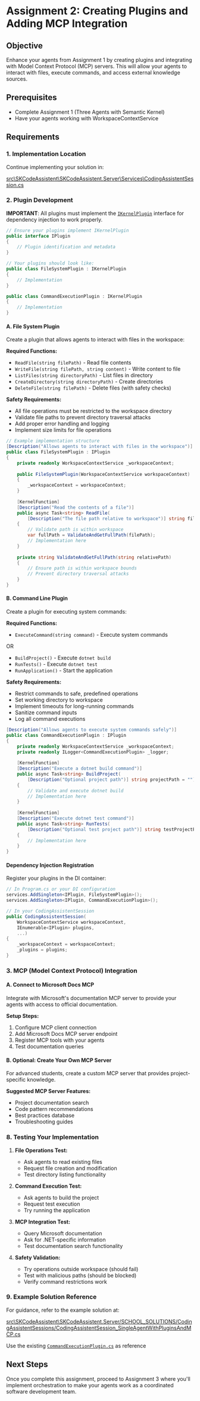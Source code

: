 # Assignment 2: Creating Plugins and Adding MCP Integration

## Objective
Enhance your agents from Assignment 1 by creating plugins and integrating with Model Context Protocol (MCP) servers. This will allow your agents to interact with files, execute commands, and access external knowledge sources.

## Prerequisites
- Complete Assignment 1 (Three Agents with Semantic Kernel)
- Have your agents working with WorkspaceContextService

## Requirements

### 1. Implementation Location
Continue implementing your solution in:

[src\SKCodeAssistent\SKCodeAssistent.Server\Services\CodingAssistentSession.cs](../../src/SKCodeAssistent/SKCodeAssistent.Server/Services/CodingAssistentSession.cs)

### 2. Plugin Development


**IMPORTANT**: All plugins must implement the [`IKernelPlugin`](../../src/SKCodeAssistent/SKCodeAssistent.Server/Plugins/IKernelPlugin.cs) interface for dependency injection to work properly.

```csharp
// Ensure your plugins implement IKernelPlugin
public interface IPlugin
{
    // Plugin identification and metadata
}

// Your plugins should look like:
public class FileSystemPlugin : IKernelPlugin
{
    // Implementation
}

public class CommandExecutionPlugin : IKernelPlugin  
{
    // Implementation
}
```

#### A. File System Plugin
Create a plugin that allows agents to interact with files in the workspace:

**Required Functions:**
- `ReadFile(string filePath)` - Read file contents
- `WriteFile(string filePath, string content)` - Write content to file
- `ListFiles(string directoryPath)` - List files in directory
- `CreateDirectory(string directoryPath)` - Create directories
- `DeleteFile(string filePath)` - Delete files (with safety checks)

**Safety Requirements:**
- All file operations must be restricted to the workspace directory
- Validate file paths to prevent directory traversal attacks
- Add proper error handling and logging
- Implement size limits for file operations

```csharp
// Example implementation structure
[Description("Allows agents to interact with files in the workspace")]
public class FileSystemPlugin : IPlugin
{
    private readonly WorkspaceContextService _workspaceContext;
    
    public FileSystemPlugin(WorkspaceContextService workspaceContext)
    {
        _workspaceContext = workspaceContext;
    }
    
    [KernelFunction]
    [Description("Read the contents of a file")]
    public async Task<string> ReadFile(
        [Description("The file path relative to workspace")] string filePath)
    {
        // Validate path is within workspace
        var fullPath = ValidateAndGetFullPath(filePath);
        // Implementation here
    }
    
    private string ValidateAndGetFullPath(string relativePath)
    {
        // Ensure path is within workspace bounds
        // Prevent directory traversal attacks
    }
}
```

#### B. Command Line Plugin
Create a plugin for executing system commands:

**Required Functions:**
- `ExecuteCommand(string command)` - Execute system commands

OR 

- `BuildProject()` - Execute `dotnet build`
- `RunTests()` - Execute `dotnet test`
- `RunApplication()` - Start the application

**Safety Requirements:**
- Restrict commands to safe, predefined operations
- Set working directory to workspace
- Implement timeouts for long-running commands
- Sanitize command inputs
- Log all command executions

```csharp
[Description("Allows agents to execute system commands safely")]
public class CommandExecutionPlugin : IPlugin
{
    private readonly WorkspaceContextService _workspaceContext;
    private readonly ILogger<CommandExecutionPlugin> _logger;
    
    [KernelFunction]
    [Description("Execute a dotnet build command")]
    public async Task<string> BuildProject(
        [Description("Optional project path")] string projectPath = "")
    {
        // Validate and execute dotnet build
        // Implementation here
    }
    
    [KernelFunction]
    [Description("Execute dotnet test command")]
    public async Task<string> RunTests(
        [Description("Optional test project path")] string testProjectPath = "")
    {
        // Implementation here
    }
}
```


#### Dependency Injection Registration
Register your plugins in the DI container:

```csharp
// In Program.cs or your DI configuration
services.AddSingleton<IPlugin, FileSystemPlugin>();
services.AddSingleton<IPlugin, CommandExecutionPlugin>();

// In your CodingAssistentSession
public CodingAssistentSession(
    WorkspaceContextService workspaceContext,
    IEnumerable<IPlugin> plugins,
    ...)
{
    _workspaceContext = workspaceContext;
    _plugins = plugins;
}
```

### 3. MCP (Model Context Protocol) Integration

#### A. Connect to Microsoft Docs MCP
Integrate with Microsoft's documentation MCP server to provide your agents with access to official documentation.

**Setup Steps:**
1. Configure MCP client connection
2. Add Microsoft Docs MCP server endpoint
3. Register MCP tools with your agents
4. Test documentation queries


#### B. Optional: Create Your Own MCP Server
For advanced students, create a custom MCP server that provides project-specific knowledge.

**Suggested MCP Server Features:**
- Project documentation search
- Code pattern recommendations
- Best practices database
- Troubleshooting guides




### 8. Testing Your Implementation

1. **File Operations Test:**
   - Ask agents to read existing files
   - Request file creation and modification
   - Test directory listing functionality

2. **Command Execution Test:**
   - Ask agents to build the project
   - Request test execution
   - Try running the application

3. **MCP Integration Test:**
   - Query Microsoft documentation
   - Ask for .NET-specific information
   - Test documentation search functionality

4. **Safety Validation:**
   - Try operations outside workspace (should fail)
   - Test with malicious paths (should be blocked)
   - Verify command restrictions work

### 9. Example Solution Reference
For guidance, refer to the example solution at:

[src\SKCodeAssistent\SKCodeAssistent.Server/SCHOOL_SOLUTIONS/CodingAssistentSessions/CodingAssistentSession_SingleAgentWithPluginsAndMCP.cs](../../src/SKCodeAssistent/SKCodeAssistent.Server/SCHOOL_SOLUTIONS/CodingAssistentSessions/CodingAssistentSession_SingleAgentWithPluginsAndMCP.cs)

Use the existing [`CommandExecutionPlugin.cs`](../src/SKCodeAssistent/SKCodeAssistent.Server/Plugins/CommandExecutionPlugin.cs) as reference


## Next Steps
Once you complete this assignment, proceed to Assignment 3 where you'll implement orchestration to make your agents work as a coordinated software development team.
